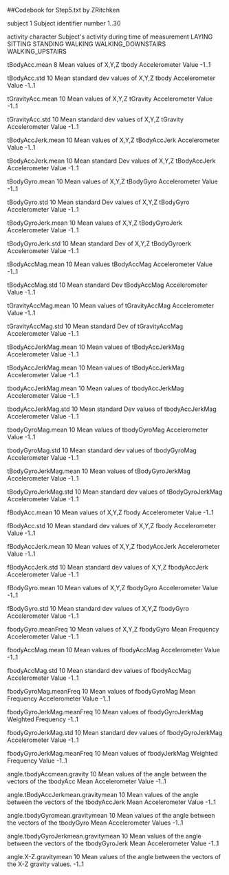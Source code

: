 ##Codebook for Step5.txt by ZRitchken

subject		1
    Subject identifier number
		1..30

activity	character
    Subject's activity during time of measurement
		LAYING
		SITTING
		STANDING
		WALKING
		WALKING_DOWNSTAIRS
		WALKING_UPSTAIRS

tBodyAcc.mean	 8
    Mean values of X,Y,Z tbody Accelerometer Value
		-1..1

tBodyAcc.std	 10
    Mean standard dev values of X,Y,Z tbody Accelerometer Value
		-1..1	

tGravityAcc.mean 10
    Mean values of X,Y,Z tGravity Accelerometer Value
		-1..1

tGravityAcc.std 10
    Mean standard dev values of X,Y,Z tGravity Accelerometer Value
		-1..1

tBodyAccJerk.mean 10
    Mean values of X,Y,Z tBodyAccJerk Accelerometer Value
		-1..1

tBodyAccJerk.mean 10
    Mean standard Dev values of X,Y,Z tBodyAccJerk Accelerometer Value
		-1..1

tBodyGyro.mean 10
    Mean values of X,Y,Z tBodyGyro Accelerometer Value
		-1..1

tBodyGyro.std 10
    Mean standard Dev values of X,Y,Z tBodyGyro Accelerometer Value
		-1..1

tBodyGyroJerk.mean 10
    Mean values of X,Y,Z tBodyGyroJerk Accelerometer Value
		-1..1

tBodyGyroJerk.std 10
    Mean standard Dev of X,Y,Z tBodyGyroerk Accelerometer Value
		-1..1

tBodyAccMag.mean 10
    Mean values tBodyAccMag Accelerometer Value
		-1..1

tBodyAccMag.std 10
    Mean standard Dev tBodyAccMag Accelerometer Value
		-1..1

tGravityAccMag.mean 10
    Mean values of tGravityAccMag Accelerometer Value
		-1..1

tGravityAccMag.std 10
    Mean standard Dev of tGravityAccMag Accelerometer Value
		-1..1

tBodyAccJerkMag.mean 10
    Mean values of tBodyAccJerkMag Accelerometer Value
		-1..1

tBodyAccJerkMag.mean 10
    Mean values of tBodyAccJerkMag Accelerometer Value
		-1..1

tbodyAccJerkMag.mean 10
    Mean values of tbodyAccJerkMag Accelerometer Value
		-1..1

tbodyAccJerkMag.std 10
    Mean standard Dev values of tbodyAccJerkMag Accelerometer Value
		-1..1

tbodyGyroMag.mean 10
    Mean values of tbodyGyroMag Accelerometer Value
		-1..1

tbodyGyroMag.std 10
    Mean standard dev values of tbodyGyroMag Accelerometer Value
		-1..1

tBodyGyroJerkMag.mean 10
    Mean values of tBodyGyroJerkMag Accelerometer Value
		-1..1

tBodyGyroJerkMag.std 10
    Mean standard dev values of tBodyGyroJerkMag Accelerometer Value
		-1..1

fBodyAcc.mean	 10
    Mean values of X,Y,Z fbody Accelerometer Value
		-1..1

fBodyAcc.std	 10
    Mean standard dev values of X,Y,Z fbody Accelerometer Value
		-1..1	

fBodyAccJerk.mean 10
    Mean values of X,Y,Z fbodyAccJerk Accelerometer Value
		-1..1

fBodyAccJerk.std  10
    Mean standard dev values of X,Y,Z fbodyAccJerk Accelerometer Value
		-1..1	

fBodyGyro.mean 10
    Mean values of X,Y,Z fbodyGyro Accelerometer Value
		-1..1

fBodyGyro.std  10
    Mean standard dev values of X,Y,Z fbodyGyro Accelerometer Value
		-1..1

fbodyGyro.meanFreq 10
    Mean values of X,Y,Z fbodyGyro Mean Frequency Accelerometer Value
		-1..1

fbodyAccMag.mean 10
    Mean values of fbodyAccMag Accelerometer Value
		-1..1

fbodyAccMag.std 10
    Mean standard dev values of fbodyAccMag Accelerometer Value
		-1..1

fbodyGyroMag.meanFreq 10
    Mean values of fbodyGyroMag Mean Frequency Accelerometer Value
		-1..1

fbodyGyroJerkMag.meanFreq 10
    Mean values of fbodyGyroJerkMag Weighted Frequency
		-1..1

fbodyGyroJerkMag.std 10
    Mean standard dev values of fbodyGyroJerkMag Accelerometer Value
		-1..1

fbodyGyroJerkMag.meanFreq 10
    Mean values of fbodyJerkMag Weighted Frequency Value
		-1..1

angle.tbodyAccmean.gravity 10
    Mean values of the angle between the vectors of the tbodyAcc Mean Accelerometer Value
		-1..1

angle.tBodyAccJerkmean.gravitymean 10
    Mean values of the angle between the vectors of the tbodyAccJerk Mean Accelerometer Value
		-1..1

angle.tbodyGyromean.gravitymean 10
    Mean values of the angle between the vectors of the tbodyGyro Mean Accelerometer Values
		-1..1

angle.tbodyGyroJerkmean.gravitymean 10
    Mean values of the angle between the vectors of the tbodyGyroJerk Mean Accelerometer Value
		-1..1

angle.X-Z.gravitymean 10
    Mean values of the angle between the vectors of the X-Z gravity values.
		-1..1


